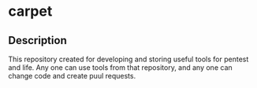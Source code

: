 # carpet

## Description

This repository created for developing and storing useful tools for pentest and life. Any one can use tools from that repository, and any one can change code and create puul requests.
